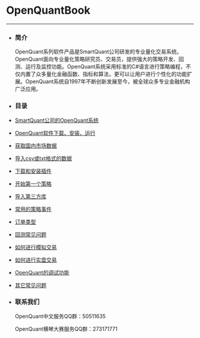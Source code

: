 # OpenQuantBook

---

* ### 简介

  OpenQuant系列软件产品是SmartQuant公司研发的专业量化交易系统。OpenQuant面向专业量化策略研究员、交易员，提供强大的策略开发、回测、运行及监控功能。OpenQuant系统采用标准的C\#语言进行策略编程，不仅内置了众多量化金融函数、指标和算法，更可以让用户进行个性化的功能扩展。OpenQuant系统自1997年不断创新发展至今，被全球众多专业金融机构广泛应用。

* ### 目录
* [SmartQuant公司的OpenQuant系统](whats_the_smartquant_or_openquant.md)

* [OpenQuant软件下载、安装、运行](installing.md)

* [获取国内市场数据](internal_market_data.md)

* [导入csv或txt格式的数据](internal_market_data_csv.md)

* [下载和安装插件](install_plugins.md)

* [开始第一个策略](first_strategy.md)

* [导入第三方库](import_third_party_lib.md)

* [常用的策略事件](common_strategy_event.md)

* [订单类型](order_type.md)

* [回测常见问题](back_test.md)

* [如何进行模拟交易](simulated_trading.md)

* [如何进行实盘交易](realtime_trading.md)

* [OpenQuant的调试功能](debug_function.md)

* [其它常见问题](common_question.md)

* ### 联系我们

  OpenQuant中文服务QQ群：50511635

  OpenQuant横琴大赛服务QQ群：273171771



